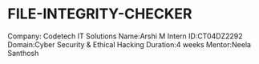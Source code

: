 # FILE-INTEGRITY-CHECKER
Company: Codetech IT Solutions
Name:Arshi M
Intern ID:CT04DZ2292
Domain:Cyber Security & Ethical Hacking
Duration:4 weeks
Mentor:Neela Santhosh
